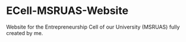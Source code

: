 # ECell-MSRUAS-Website
Website for the Entrepreneurship Cell of our University (MSRUAS) fully created by me.
